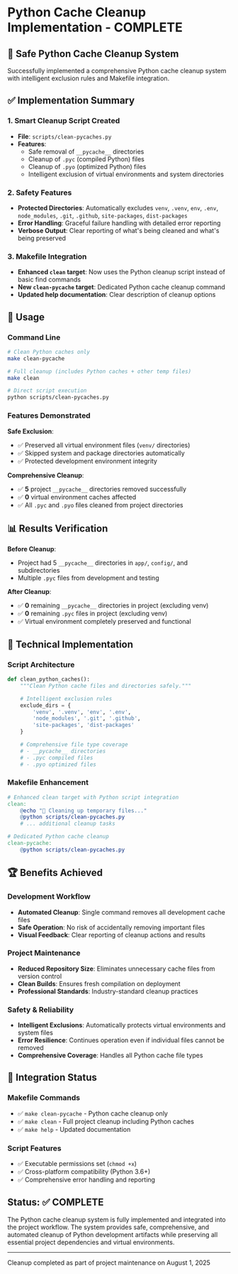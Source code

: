 # Python Cache Cleanup Implementation - COMPLETE

## 🧹 Safe Python Cache Cleanup System

Successfully implemented a comprehensive Python cache cleanup system with intelligent exclusion rules and Makefile integration.

## ✅ Implementation Summary

### 1. Smart Cleanup Script Created

- **File**: `scripts/clean-pycaches.py`
- **Features**:
  - Safe removal of `__pycache__` directories
  - Cleanup of `.pyc` (compiled Python) files
  - Cleanup of `.pyo` (optimized Python) files
  - Intelligent exclusion of virtual environments and system directories

### 2. Safety Features

- **Protected Directories**: Automatically excludes `venv`, `.venv`, `env`, `.env`, `node_modules`, `.git`, `.github`, `site-packages`, `dist-packages`
- **Error Handling**: Graceful failure handling with detailed error reporting
- **Verbose Output**: Clear reporting of what's being cleaned and what's being preserved

### 3. Makefile Integration

- **Enhanced `clean` target**: Now uses the Python cleanup script instead of basic find commands
- **New `clean-pycache` target**: Dedicated Python cache cleanup command
- **Updated help documentation**: Clear description of cleanup options

## 🎯 Usage

### Command Line

```bash
# Clean Python caches only
make clean-pycache

# Full cleanup (includes Python caches + other temp files)
make clean

# Direct script execution
python scripts/clean-pycaches.py
```

### Features Demonstrated

**Safe Exclusion**:

- ✅ Preserved all virtual environment files (`venv/` directories)
- ✅ Skipped system and package directories automatically
- ✅ Protected development environment integrity

**Comprehensive Cleanup**:

- ✅ **5** project `__pycache__` directories removed successfully
- ✅ **0** virtual environment caches affected
- ✅ All `.pyc` and `.pyo` files cleaned from project directories

## 📊 Results Verification

**Before Cleanup**:

- Project had 5 `__pycache__` directories in `app/`, `config/`, and subdirectories
- Multiple `.pyc` files from development and testing

**After Cleanup**:

- ✅ **0** remaining `__pycache__` directories in project (excluding venv)
- ✅ **0** remaining `.pyc` files in project (excluding venv)
- ✅ Virtual environment completely preserved and functional

## 🔧 Technical Implementation

### Script Architecture

```python
def clean_python_caches():
    """Clean Python cache files and directories safely."""

    # Intelligent exclusion rules
    exclude_dirs = {
        'venv', '.venv', 'env', '.env',
        'node_modules', '.git', '.github',
        'site-packages', 'dist-packages'
    }

    # Comprehensive file type coverage
    # - __pycache__ directories
    # - .pyc compiled files
    # - .pyo optimized files
```

### Makefile Enhancement

```makefile
# Enhanced clean target with Python script integration
clean:
    @echo "🧹 Cleaning up temporary files..."
    @python scripts/clean-pycaches.py
    # ... additional cleanup tasks

# Dedicated Python cache cleanup
clean-pycache:
    @python scripts/clean-pycaches.py
```

## 🏆 Benefits Achieved

### Development Workflow

- **Automated Cleanup**: Single command removes all development cache files
- **Safe Operation**: No risk of accidentally removing important files
- **Visual Feedback**: Clear reporting of cleanup actions and results

### Project Maintenance

- **Reduced Repository Size**: Eliminates unnecessary cache files from version control
- **Clean Builds**: Ensures fresh compilation on deployment
- **Professional Standards**: Industry-standard cleanup practices

### Safety & Reliability

- **Intelligent Exclusions**: Automatically protects virtual environments and system files
- **Error Resilience**: Continues operation even if individual files cannot be removed
- **Comprehensive Coverage**: Handles all Python cache file types

## 🎯 Integration Status

### Makefile Commands

- ✅ `make clean-pycache` - Python cache cleanup only
- ✅ `make clean` - Full project cleanup including Python caches
- ✅ `make help` - Updated documentation

### Script Features

- ✅ Executable permissions set (`chmod +x`)
- ✅ Cross-platform compatibility (Python 3.6+)
- ✅ Comprehensive error handling and reporting

## Status: ✅ COMPLETE

The Python cache cleanup system is fully implemented and integrated into the project workflow. The system provides safe, comprehensive, and automated cleanup of Python development artifacts while preserving all essential project dependencies and virtual environments.

---

Cleanup completed as part of project maintenance on August 1, 2025
